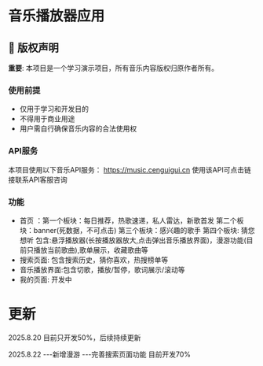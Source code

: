 # 音乐播放器应用

## 🚨 版权声明

**重要**: 本项目是一个学习演示项目，所有音乐内容版权归原作者所有。

### 使用前提
- 仅用于学习和开发目的
- 不得用于商业用途
- 用户需自行确保音乐内容的合法使用权

### API服务
本项目使用以下音乐API服务：
https://music.cenguigui.cn
使用该API可点击链接联系API客服咨询

### 功能
- 首页 ：第一个板块：每日推荐，热歌速递，私人雷达，新歌首发
      第二个板块：banner(死数据，不可点击)
      第三个板块：感兴趣的歌手
      第四个板块: 猜您想听
      包含:悬浮播放器(长按播放器放大,点击弹出音乐播放界面)，漫游功能(目前只播放当前歌曲),歌单展示，收藏歌曲等
- 搜索页面: 包含搜索历史，猜你喜欢，热搜榜单等
- 音乐播放界面:包含切歌，播放/暂停，歌词展示/滚动等
- 我的页面: 开发中



# 更新
2025.8.20
目前只开发50%，后续持续更新

2025.8.22
---新增漫游
---完善搜索页面功能
目前开发70%



